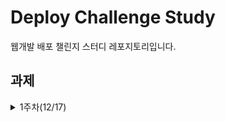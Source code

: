 # Deploy Challenge Study
웹개발 배포 챌린지 스터디 레포지토리입니다.

## 과제
<details>
<summary>1주차(12/17)</summary>
<div>

```
1) 사용 툴 설치및 이해하기 
 - IntelliJ(얼티메이트 버전 추천-플러그인 사용 가능)
 - MySQL, DB 접속 HediSQL 
 - e2e 테스트용 postman
 - git/github
 
2) 해당 레포지토리 fork & PR 해보기 

3) SpringBoot, JPA(ORM), Mysql 사용 간단한 CRUD REST API 만들기(Entity 명은 각자 취향대로)

4) 배포 환경설정 구축
 - AWS 가입 -> EC2 인스턴스 만들기
 - Docker 설치하기(윈도우의 경우 wsl2 설치해야)
```

</div>
</details>